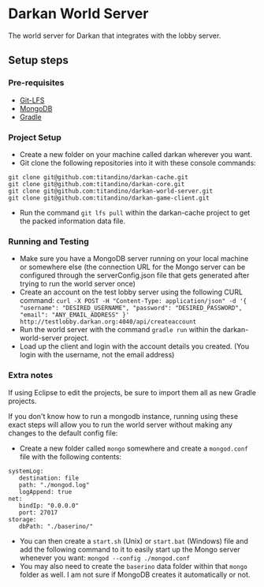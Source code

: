 # Darkan World Server
The world server for Darkan that integrates with the lobby server.

## Setup steps

### Pre-requisites
- [Git-LFS](https://git-lfs.github.com/ "Git-LFS")
- [MongoDB](https://docs.mongodb.com/manual/installation/ "MongoDB")
- [Gradle](https://gradle.org/install/ "Gradle")

### Project Setup
- Create a new folder on your machine called darkan wherever you want.
- Git clone the following repositories into it with these console commands:
```
git clone git@github.com:titandino/darkan-cache.git
git clone git@github.com:titandino/darkan-core.git
git clone git@github.com:titandino/darkan-world-server.git
git clone git@github.com:titandino/darkan-game-client.git
```
- Run the command `git lfs pull` within the darkan-cache project to get the packed information data file.

### Running and Testing
- Make sure you have a MongoDB server running on your local machine or somewhere else (the connection URL for the Mongo server can be configured through the serverConfig.json file that gets generated after trying to run the world server once)
- Create an account on the test lobby server using the following CURL command:
`curl -X POST -H "Content-Type: application/json" -d '{ "username": "DESIRED_USERNAME", "password": "DESIRED_PASSWORD", "email": "ANY_EMAIL_ADDRESS" }' http://testlobby.darkan.org:4040/api/createaccount`
- Run the world server with the command `gradle run` within the darkan-world-server project.
- Load up the client and login with the account details you created. (You login with the username, not the email address)

### Extra notes
If using Eclipse to edit the projects, be sure to import them all as new Gradle projects.

If you don't know how to run a mongodb instance, running using these exact steps will allow you to run the world server without making any changes to the default config file:
- Create a new folder called `mongo` somewhere and create a `mongod.conf` file with the following contents:
```
systemLog:
   destination: file
   path: "./mongod.log"
   logAppend: true
net:
   bindIp: "0.0.0.0"
   port: 27017
storage:
   dbPath: "./baserino/"
```

- You can then create a `start.sh` (Unix) or `start.bat` (Windows) file and add the following command to it to easily start up the Mongo server whenever you want:
 `mongod --config ./mongod.conf`
- You may also need to create the `baserino` data folder within that `mongo` folder as well. I am not sure if MongoDB creates it automatically or not.
